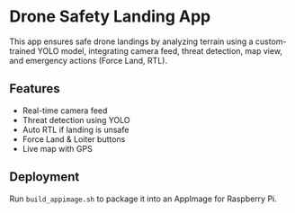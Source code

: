 # Drone Safety Landing App

This app ensures safe drone landings by analyzing terrain using a custom-trained YOLO model, integrating camera feed, threat detection, map view, and emergency actions (Force Land, RTL).

## Features
- Real-time camera feed
- Threat detection using YOLO
- Auto RTL if landing is unsafe
- Force Land & Loiter buttons
- Live map with GPS

## Deployment
Run `build_appimage.sh` to package it into an AppImage for Raspberry Pi.
